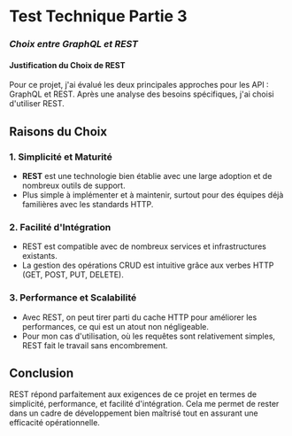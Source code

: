 # Test Technique Partie 3
### _Choix entre GraphQL et REST_
#### Justification du Choix de REST


Pour ce projet, j'ai évalué les deux principales approches pour les API : GraphQL et REST. Après une analyse des besoins spécifiques, j'ai choisi d'utiliser REST.

## Raisons du Choix

### 1. Simplicité et Maturité
- **REST** est une technologie bien établie avec une large adoption et de nombreux outils de support.
- Plus simple à implémenter et à maintenir, surtout pour des équipes déjà familières avec les standards HTTP.

### 2. Facilité d'Intégration
- REST est compatible avec de nombreux services et infrastructures existants.
- La gestion des opérations CRUD est intuitive grâce aux verbes HTTP (GET, POST, PUT, DELETE).

### 3. Performance et Scalabilité
- Avec REST, on peut tirer parti du cache HTTP pour améliorer les performances, ce qui est un atout non négligeable.
- Pour mon cas d'utilisation, où les requêtes sont relativement simples, REST fait le travail sans encombrement.

## Conclusion

REST répond parfaitement aux exigences de ce projet en termes de simplicité, performance, et facilité d'intégration. Cela me permet de rester dans un cadre de développement bien maîtrisé tout en assurant une efficacité opérationnelle.
